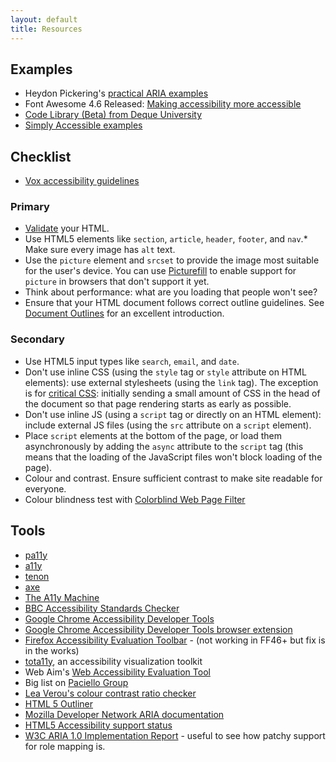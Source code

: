 ```yaml
---
layout: default
title: Resources
---
```


## Examples

* Heydon Pickering's [practical ARIA examples](http://heydonworks.com/practical_aria_examples/)
* Font Awesome 4.6 Released: [Making accessibility more accessible](https://articles.fortawesome.com/font-awesome-4-6-released-d7213342698a#.j8om7wij4)
* [Code Library (Beta) from Deque University](https://dequeuniversity.com/library/)
* [Simply Accessible examples](http://examples.simplyaccessible.com/)

## Checklist

* [Vox accessibility guidelines](http://accessibility.voxmedia.com/)

### Primary

* [Validate](http://validator.w3.org/) your HTML.
* Use HTML5 elements like `section`, `article`, `header`, `footer`, and `nav`.* Make sure every image has `alt` text.
* Use the `picture` element and `srcset` to provide the image most suitable for the user's device. You can use [Picturefill](http://scottjehl.github.io/picturefill/) to enable support for `picture` in browsers that don't support it yet.
* Think about performance: what are you loading that people won't see?
* Ensure that your HTML document follows correct outline guidelines. See [Document Outlines](http://html5doctor.com/outlines/) for an excellent introduction.

### Secondary

* Use HTML5 input types like `search`, `email`, and `date`.
* Don't use inline CSS (using the `style` tag or `style` attribute on HTML elements): use external stylesheets (using the `link` tag). The exception is for [critical CSS](https://developers.google.com/speed/docs/insights/PrioritizeVisibleContent#RemoveUnusedCSS): initially sending a small amount of CSS in the head of the document so that page rendering starts as early as possible.
* Don't use inline JS (using a `script` tag or directly on an HTML element): include external JS files (using the `src` attribute on a `script` element).
* Place `script` elements at the bottom of the page, or load them asynchronously by adding the `async` attribute to the `script` tag (this means that the loading of the JavaScript files won't block loading of the page).
* Colour and contrast. Ensure sufficient contrast to make site readable for everyone.
* Colour blindness test with [Colorblind Web Page Filter](http://colorfilter.wickline.org/)

## Tools

* [pa11y](http://pa11y.org/)
* [a11y](https://addyosmani.com/a11y/)
* [tenon](https://tenon.io/)
* [axe](http://www.deque.com/products/axe/)
* [The A11y Machine](https://github.com/liip/TheA11yMachine)
* [BBC Accessibility Standards Checker](https://github.com/bbc/bbc-a11y)
* [Google Chrome Accessibility Developer Tools](https://github.com/GoogleChrome/accessibility-developer-tools)
* [Google Chrome Accessibility Developer Tools browser extension](https://chrome.google.com/webstore/detail/accessibility-developer-t/fpkknkljclfencbdbgkenhalefipecmb?hl=en)
* [Firefox Accessibility Evaluation Toolbar](https://addons.mozilla.org/en-US/firefox/addon/accessibility-evaluation-toolb/) - (not working in FF46+ but fix is in the works)
* [tota11y](http://khan.github.io/tota11y/), an accessibility visualization toolkit
* Web Aim's [Web Accessibility Evaluation Tool](http://wave.webaim.org/)
* Big list on [Paciello Group](https://www.paciellogroup.com/blog/2014/10/accessibility-testing-tools-updated/)
* [Lea Verou's colour contrast ratio checker](http://leaverou.github.io/contrast-ratio/)
* [HTML 5 Outliner](https://gsnedders.html5.org/outliner/)
* [Mozilla Developer Network ARIA documentation](https://developer.mozilla.org/en-US/docs/Web/Accessibility/ARIA)
* [HTML5 Accessibility support status](http://stevefaulkner.github.io/HTML5accessibility/)
* [W3C ARIA 1.0 Implementation Report](https://www.w3.org/WAI/ARIA/1.0/CR/implementation-report) - useful to see how patchy support for role mapping is.
